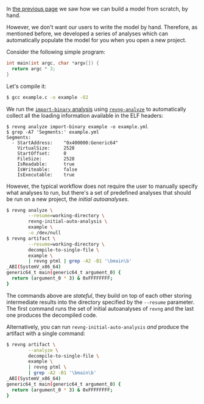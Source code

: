 In [the previous page](model-from-scratch.md) we saw how we can build a model from scratch, by hand.

However, we don't want our users to write the model by hand.
Therefore, as mentioned before, we developed a series of analyses which can automatically populate the model for you when you open a new project.

Consider the following simple program:

```c title="example.c"
int main(int argc, char *argv[]) {
  return argc * 3;
}
```

Let's compile it:

```bash
$ gcc example.c -o example -O2
```

We run the [`import-binary` analysis](../../references/analyses.md#import-binary-analysis) using [`revng-analyze`](../../references/cli/revng-analyze.md) to automatically collect all the loading information available in the ELF headers:

```{bash ignore="VirtualSize|FileSize"}
$ revng analyze import-binary example -o example.yml
$ grep -A7 'Segments:' example.yml
Segments:
  - StartAddress:    "0x400000:Generic64"
    VirtualSize:     2528
    StartOffset:     0
    FileSize:        2528
    IsReadable:      true
    IsWriteable:     false
    IsExecutable:    true
```

However, the typical workflow does not require the user to manually specify what analyses to run, but there's a set of predefined analyses that should be run on a new project, the *initial autoanalyses*.

```bash
$ revng analyze \
        --resume=working-directory \
        revng-initial-auto-analysis \
        example \
        -o /dev/null
$ revng artifact \
        --resume=working-directory \
        decompile-to-single-file \
        example \
        | revng ptml | grep -A2 -B1 '\bmain\b'
_ABI(SystemV_x86_64)
generic64_t main(generic64_t argument_0) {
  return (argument_0 * 3) & 0xFFFFFFFF;
}
```

The commands above are *stateful*, they build on top of each other storing intermediate results into the directory specified by the `--resume` parameter.
The first command runs the set of initial autoanalyses of `revng` and the last one produces the decompiled code.

Alternatively, you can run `revng-initial-auto-analysis` *and* produce the artifact with a single command:

```bash
$ revng artifact \
        --analyze \
        decompile-to-single-file \
        example \
        | revng ptml \
        | grep -A2 -B1 '\bmain\b'
_ABI(SystemV_x86_64)
generic64_t main(generic64_t argument_0) {
  return (argument_0 * 3) & 0xFFFFFFFF;
}
```
